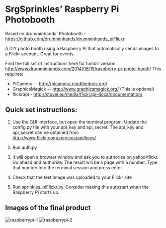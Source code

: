 SrgSprinkles' Raspberry Pi Photobooth
=======================

Based on drumminhands' Photobooth - https://github.com/drumminhands/drumminhands_piFlickr

A DIY photo booth using a Raspberry Pi that automatically sends images to a Flickr account. Great for events.

Find the full set of instructions here for tumblr version: http://www.drumminhands.com/2014/06/15/raspberry-pi-photo-booth/
This requires:
  - PiCamera -- http://picamera.readthedocs.org/
  - GraphicsMagick -- http://www.graphicsmagick.org/ (This is optional)
  - flickrapi - http://stuvel.eu/media/flickrapi-docs/documentation/
  
## Quick set instructions:

1) Use the GUI interface, but open the terminal program. Update the config.py file with your api_key and api_secret. The api_key and api_secret can be obtained from http://www.flickr.com/services/api/keys/

2) Run auth.py

3) It will open a browser window and ask you to authorize on yahoo/flickr. Go ahead and authorize. The result will be a page with a number. Type that number into the terminal session and press enter.

4) Check that the test image was uploaded to your Flickr site

5) Run sprinkles_piFlickr.py. Consider making this autostart when the Raspberry Pi starts up.

## Images of the final product
![raspberrypi-1](https://i.imgur.com/haGNVcc.jpg?1)
![raspberrypi-2](https://i.imgur.com/4pWLhGS.jpg?1)
